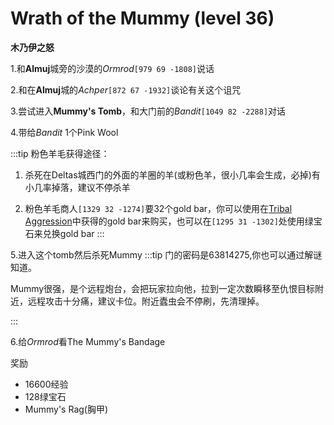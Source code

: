# Wrath of the Mummy (level 36)
**木乃伊之怒**

1.和**Almuj**城旁的沙漠的*Ormrod*`[979 69 -1808]`说话

2.和在**Almuj**城的*Achper*`[872 67 -1932]`谈论有关这个诅咒

3.尝试进入**Mummy's Tomb**，和大门前的*Bandit*`[1049 82 -2288]`对话

4.带给*Bandit* 1个Pink Wool

:::tip
粉色羊毛获得途径：

1. 杀死在Deltas城西门的外面的羊圈的羊(或粉色羊，很小几率会生成，必掉)有小几率掉落，建议不停杀羊

2. 粉色羊毛商人`[1329 32 -1274]`要32个gold bar，你可以使用在[Tribal Aggression](/quests/lvl31-40.html#tribal-aggression-level-35)中获得的gold bar来购买，也可以在`[1295 31 -1302]`处使用绿宝石来兑换gold bar
:::

5.进入这个tomb然后杀死Mummy
:::tip
门的密码是63814275,你也可以通过解谜知道。

Mummy很强，是个远程炮台，会把玩家拉向他，拉到一定次数瞬移至仇恨目标附近，远程攻击十分痛，建议卡位。附近蠹虫会不停刷，先清理掉。

:::

6.给*Ormrod*看The Mummy's Bandage

奖励
+ 16600经验
+ 128绿宝石
+ Mummy's Rag(胸甲)